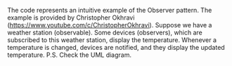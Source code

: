 The code represents an intuitive example of the Observer pattern. The example is provided by Christopher Okhravi (https://www.youtube.com/c/ChristopherOkhravi). 
Suppose we have a weather station (observable). Some devices (observers), which are subscribed to this weather station, display the temperature. Whenever a temperature is 
changed, devices are notified, and they display the updated temperature.
P.S. Check the UML diagram.
